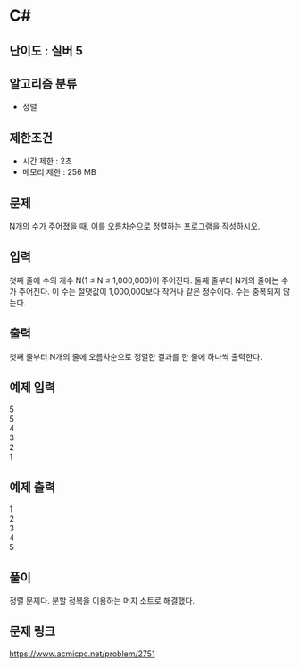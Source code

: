 # C#

## 난이도 : 실버 5

## 알고리즘 분류
  - 정렬

## 제한조건
  - 시간 제한 : 2초
  - 메모리 제한 : 256 MB

## 문제
N개의 수가 주어졌을 때, 이를 오름차순으로 정렬하는 프로그램을 작성하시오.<br/>

## 입력
첫째 줄에 수의 개수 N(1 ≤ N ≤ 1,000,000)이 주어진다. 둘째 줄부터 N개의 줄에는 수가 주어진다. 이 수는 절댓값이 1,000,000보다 작거나 같은 정수이다. 수는 중복되지 않는다.<br/>

## 출력
첫째 줄부터 N개의 줄에 오름차순으로 정렬한 결과를 한 줄에 하나씩 출력한다.<br/>

## 예제 입력
5<br/>
5<br/>
4<br/>
3<br/>
2<br/>
1<br/>

## 예제 출력
1<br/>
2<br/>
3<br/>
4<br/>
5<br/>

## 풀이
정렬 문제다. 분할 정복을 이용하는 머지 소트로 해결했다.<br/>

## 문제 링크
https://www.acmicpc.net/problem/2751
